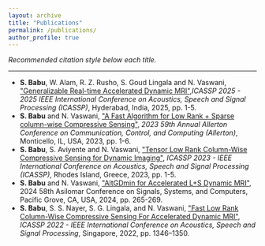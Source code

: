 ```yaml
---
layout: archive
title: "Publications"
permalink: /publications/
author_profile: true
---
```


*Recommended citation style below each title.*

---
- **S. Babu**, W. Alam, R. Z. Rusho, S. Goud Lingala and N. Vaswani, ["Generalizable Real-time Accelerated Dynamic MRI"](https://ieeexplore.ieee.org/abstract/document/10888799),*ICASSP 2025 - 2025 IEEE International Conference on Acoustics, Speech and Signal Processing (ICASSP)*, Hyderabad, India, 2025, pp. 1-5.
- **S. Babu** and N. Vaswani, ["A Fast Algorithm for Low Rank + Sparse column-wise Compressive Sensing"](https://ieeexplore.ieee.org/abstract/document/10313478), *2023 59th Annual Allerton Conference on Communication, Control, and Computing (Allerton)*, Monticello, IL, USA, 2023, pp. 1-6.
- **S. Babu**, S. Aviyente and N. Vaswani, ["Tensor Low Rank Column-Wise Compressive Sensing for Dynamic Imaging"](https://ieeexplore.ieee.org/abstract/document/10097054), *ICASSP 2023 - IEEE International Conference on Acoustics, Speech and Signal Processing (ICASSP)*, Rhodes Island, Greece, 2023, pp. 1-5.
- **S. Babu** and N. Vaswani, ["AltGDmin for Accelerated L+S Dynamic MRI"](https://ieeexplore.ieee.org/abstract/document/10942852), 2024 58th Asilomar Conference on Signals, Systems, and Computers, Pacific Grove, CA, USA, 2024, pp. 265-269.
- **S. Babu**, S. S. Nayer, S. G. Lingala, and N. Vaswani, ["Fast Low Rank Column-Wise Compressive Sensing For Accelerated Dynamic MRI"](https://ieeexplore.ieee.org/document/9747549),
*ICASSP 2022 - IEEE International Conference on Acoustics, Speech and Signal Processing*, Singapore, 2022, pp. 1346–1350.  
